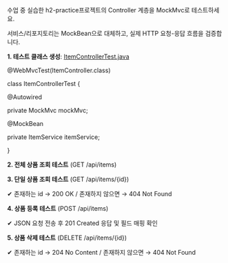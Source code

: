 수업 중 실습한 h2-practice프로젝트의 Controller 계층을 MockMvc로 테스트하세요.

서비스/리포지토리는 MockBean으로 대체하고, 실제 HTTP 요청-응답 흐름을 검증합니다.

**1. 테스트 클래스 생성**: [ItemControllerTest.java](http://ItemControllerTest.java)

@WebMvcTest(ItemController.class)

class ItemControllerTest {

@Autowired

private MockMvc mockMvc;

@MockBean

private ItemService itemService;

}

**2. 전체 상품 조회 테스트** (GET /api/items)

**3. 단일 상품 조회 테스트** (GET /api/items/{id})

✔ 존재하는 id → 200 OK / 존재하지 않으면 → 404 Not Found

**4. 상품 등록 테스트** (POST /api/items)

✔ JSON 요청 전송 후 201 Created 응답 및 필드 매핑 확인

**5. 상품 삭제 테스트** (DELETE /api/items/{id})

✔ 존재하는 id → 204 No Content / 존재하지 않으면 → 404 Not Found